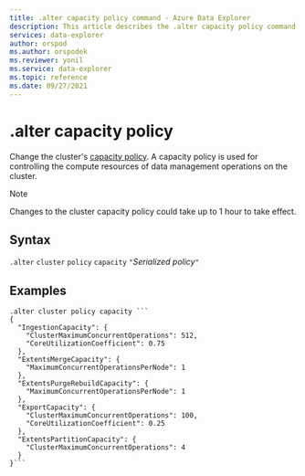 ```yaml
---
title: .alter capacity policy command - Azure Data Explorer
description: This article describes the .alter capacity policy command in Azure Data Explorer.
services: data-explorer
author: orspod
ms.author: orspodek
ms.reviewer: yonil
ms.service: data-explorer
ms.topic: reference
ms.date: 09/27/2021
---
```

# .alter capacity policy

Change the cluster's [capacity policy](capacitypolicy.md). A capacity policy is used for controlling the compute resources of data management operations on the cluster.

> [!NOTE]
> Changes to the cluster capacity policy could take up to 1 hour to take effect.

## Syntax

`.alter` `cluster` `policy` `capacity` `"`*Serialized policy*`"`

## Examples

```kusto
.alter cluster policy capacity ```
{
  "IngestionCapacity": {
    "ClusterMaximumConcurrentOperations": 512,
    "CoreUtilizationCoefficient": 0.75
  },
  "ExtentsMergeCapacity": {
    "MaximumConcurrentOperationsPerNode": 1
  },
  "ExtentsPurgeRebuildCapacity": {
    "MaximumConcurrentOperationsPerNode": 1
  },
  "ExportCapacity": {
    "ClusterMaximumConcurrentOperations": 100,
    "CoreUtilizationCoefficient": 0.25
  },
  "ExtentsPartitionCapacity": {
    "ClusterMaximumConcurrentOperations": 4
  }
}```
```
